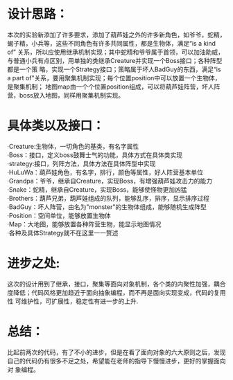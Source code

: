 # 设计思路：<br>
本次的实验新添加了许多要求，添加了葫芦娃之外的许多新角色，如爷爷，蛇精，蝎子精，小兵等，这些不同角色有许多共同属性，都是生物体，满足“is a kind of”
关系，所以应使用继承机制实现；其中蛇精和爷爷属于首领，可以加油助威，与普通小兵有点区别，用单独的类继承Creature并实现一个Boss接口；各种阵型都是一个策
略，实现一个Strategy接口；策略属于坏人BadGuy的东西，满足“is a part of"关系，要用聚集机制实现；每个位置position中可以放置一个生物体，是聚集机制；
地图map由一个个位置position组成，可以将葫芦娃阵营，坏人阵营，boss放入地图，同样用聚集机制实现。<br>
# 具体类以及接口：<br>
·Creature:生物体，一切角色的基类，有名字属性<br>
·Boss：接口，定义boss鼓舞士气的功能，具体方式在具体类实现<br>
·strategy:接口，列阵方法，具体方法在具体阵型中实现<br>
·HuLuWa：葫芦娃角色，有名字，排行，颜色等属性，好人阵营基本单位<br>
·Grandpa：爷爷，继承自Creature，实现Boss，有增强葫芦娃攻击力的能力<br>
·Snake：蛇精，继承自Creature，实现Boss，能够使怪物更加凶猛<br>
·Brothers：葫芦兄弟，葫芦娃组成的队列，能够乱序，排序，显示排序过程<br>
·BadGuy：坏人阵营，由名为"monster"的生物体组成，能够随机生成阵型<br>
·Position：空间单位，能够放置生物体<br>
·Map：大地图，能够放置各种阵营生物，能显示地图情况<br>
·各种及具体Strategy就不在这里一一赘述<br>
# 进步之处:<br>
这次的设计用到了继承，接口，聚集等面向对象机制，各个类的内聚性加强，耦合度降低；代码风格更加趋近于面向抽象编程，而不再是面向实现变成，代码的复用性
可维护性，可扩展性，稳定性有进一步的上升.<br>
# 总结：<br>
比起前两次的代码，有了不小的进步，但是在看了面向对象的六大原则之后，发现自己的代码仍有很多不足之处，希望能在老师的指导下慢慢进步，更好的掌握面向对
象编程。<br>
